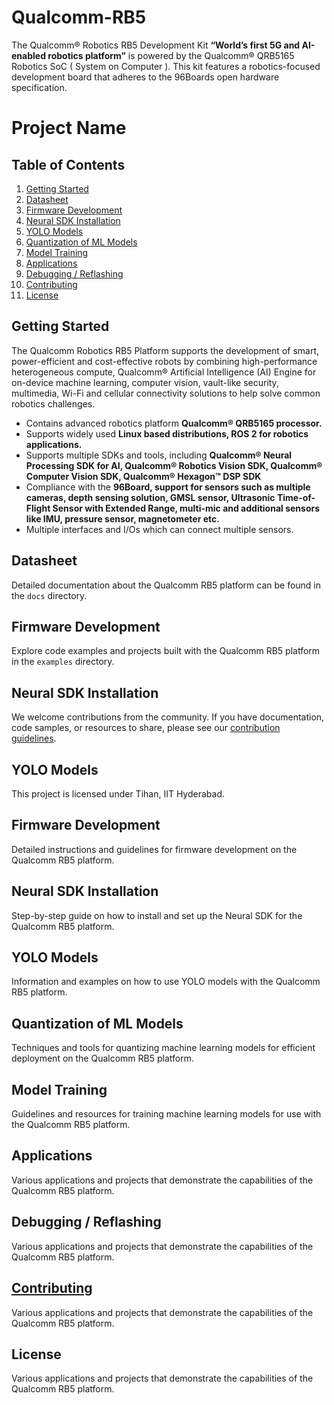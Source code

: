 # Qualcomm-RB5
 The Qualcomm® Robotics RB5 Development Kit **“World’s first 5G and AI-enabled robotics platform”**  is powered by the Qualcomm® QRB5165 Robotics SoC ( System on Computer ). This kit features a robotics-focused development board that adheres to the 96Boards open hardware specification.

# Project Name

## Table of Contents

1. [Getting Started](#getting-started)
2. [Datasheet](#datasheet)
3. [Firmware Development](#firmware-development)
4. [Neural SDK Installation](#neural-sdk-installation)
5. [YOLO Models](#yolo-models)
6. [Quantization of ML Models](#quantization-of-ml-models)
7. [Model Training](#model-training)
8. [Applications](#applications)
9. [Debugging / Reflashing](#debugging/reflashing)
10. [Contributing](#contributing)
11. [License](#license)

## Getting Started

The Qualcomm Robotics RB5 Platform supports the development of smart, power-efficient and cost-effective robots by combining high-performance heterogeneous compute, Qualcomm® Artificial Intelligence (AI) Engine for on-device machine learning, computer vision, vault-like security, multimedia, Wi-Fi and cellular connectivity solutions to help solve common robotics challenges.
+ Contains advanced robotics platform **Qualcomm® QRB5165 processor.**
+ Supports widely used **Linux based distributions, ROS 2 for robotics applications.**
+ Supports multiple SDKs and tools, including **Qualcomm® Neural Processing SDK for AI, Qualcomm® Robotics Vision SDK, Qualcomm® Computer Vision SDK, Qualcomm® Hexagon™ DSP SDK**
+ Compliance with the **96Board, support for sensors such as multiple cameras, depth sensing solution, GMSL sensor, Ultrasonic Time-of-Flight Sensor with Extended Range, multi-mic and additional sensors like IMU, pressure sensor, magnetometer etc.**
+ Multiple interfaces and I/Os which can connect multiple sensors.


## Datasheet

Detailed documentation about the Qualcomm RB5 platform can be found in the `docs` directory.

## Firmware Development

Explore code examples and projects built with the Qualcomm RB5 platform in the `examples` directory.

## Neural SDK Installation
We welcome contributions from the community. If you have documentation, code samples, or resources to share, please see our [contribution guidelines](CONTRIBUTING.md).

## YOLO Models

This project is licensed under Tihan, IIT Hyderabad.

## Firmware Development

Detailed instructions and guidelines for firmware development on the Qualcomm RB5 platform.

## Neural SDK Installation

Step-by-step guide on how to install and set up the Neural SDK for the Qualcomm RB5 platform.

## YOLO Models

Information and examples on how to use YOLO models with the Qualcomm RB5 platform.

## Quantization of ML Models

Techniques and tools for quantizing machine learning models for efficient deployment on the Qualcomm RB5 platform.

## Model Training

Guidelines and resources for training machine learning models for use with the Qualcomm RB5 platform.

## Applications

Various applications and projects that demonstrate the capabilities of the Qualcomm RB5 platform.

## Debugging / Reflashing

Various applications and projects that demonstrate the capabilities of the Qualcomm RB5 platform.

## [Contributing](#contributing)

Various applications and projects that demonstrate the capabilities of the Qualcomm RB5 platform.

## License


Various applications and projects that demonstrate the capabilities of the Qualcomm RB5 platform.










